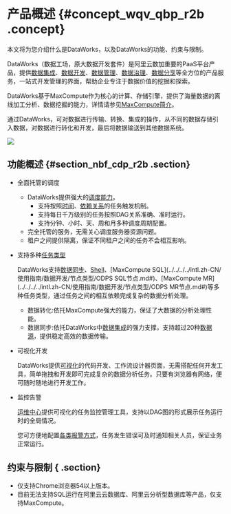 # 产品概述 {#concept_wqv_qbp_r2b .concept}

本文将为您介绍什么是DataWorks，以及DataWorks的功能、约束与限制。

DataWorks（数据工场，原大数据开发套件）是阿里云数加重要的PaaS平台产品，提供[数据集成](../../../../intl.zh-CN/使用指南/数据集成/数据集成简介/数据集成概述.md#)、[数据开发](../../../../intl.zh-CN/使用指南/数据开发/解决方案.md#)、[数据管理](../../../../intl.zh-CN/使用指南/数据管理/数据管理概述.md#)、[数据治理](../../../../intl.zh-CN/使用指南/数据质量/数据质量概述.md#)、[数据分享](../../../../intl.zh-CN/使用指南/数据服务/数据服务概览.md#)等全方位的产品服务，一站式开发管理的界面，帮助企业专注于数据价值的挖掘和探索。

DataWorks基于MaxCompute作为核心的计算、存储引擎，提供了海量数据的离线加工分析、数据挖掘的能力，详情请参见[MaxCompute简介](https://www.alibabacloud.com/help/doc-detail/27800.htm)。

通过DataWorks，可对数据进行传输、转换、集成的操作，从不同的数据存储引入数据，对数据进行转化和开发，最后将数据输送到其他数据系统。

![](http://static-aliyun-doc.oss-cn-hangzhou.aliyuncs.com/assets/img/16167/15585805608910_zh-CN.png)

## 功能概述 {#section_nbf_cdp_r2b .section}

-   全面托管的调度
    -   DataWorks提供强大的[调度能力](../../../../intl.zh-CN/使用指南/数据开发/调度配置/基本属性.md#)。
        -   支持按照[时间](../../../../intl.zh-CN/使用指南/数据开发/调度配置/时间属性.md#)、[依赖关系](../../../../intl.zh-CN/使用指南/数据开发/调度配置/依赖关系.md#)的任务触发机制。
        -   支持每日千万级别的任务按照DAG关系准确、准时运行。
        -   支持分钟、小时、天、周和月多种调度周期配置。
    -   完全托管的服务，无需关心调度服务器资源问题。
    -   租户之间提供隔离，保证不同租户之间的任务不会相互影响。
-   支持多种[任务类型](../../../../intl.zh-CN/使用指南/数据开发/节点类型/节点类型介绍.md#)

    DataWorks支持[数据同步](../../../../intl.zh-CN/使用指南/数据开发/节点类型/数据同步节点.md#)、[Shell](../../../../intl.zh-CN/使用指南/数据开发/节点类型/SHELL节点.md#)、[MaxCompute SQL](../../../../intl.zh-CN/使用指南/数据开发/节点类型/ODPS SQL节点.md#)、[MaxCompute MR](../../../../intl.zh-CN/使用指南/数据开发/节点类型/ODPS MR节点.md#)等多种任务类型，通过任务之间的相互依赖完成复杂的数据分析处理。

    -   数据转化:依托MaxCompute强大的能力，保证了大数据的分析处理性能。
    -   数据同步:依托DataWorks中[数据集成](../../../../intl.zh-CN/使用指南/数据集成/数据集成简介/数据集成概述.md#)的强力支撑，支持超过20种[数据源](../../../../intl.zh-CN/使用指南/数据集成/数据源配置/支持的数据源.md#)，提供稳定高效的数据传输。
-   可视化开发

    DataWorks提供[可视化](../../../../intl.zh-CN/使用指南/数据开发/界面功能/界面功能点介绍.md#)的代码开发、工作流设计器页面，无需搭配任何开发工具，简单拖拽和开发即可完成复杂的数据分析任务。只要有浏览器有网络，便可随时随地进行开发工作。

-   监控告警

    [运维中心](../../../../intl.zh-CN/使用指南/运维中心/运维中心概述.md#)提供可视化的任务监控管理工具，支持以DAG图的形式展示任务运行时的全局情况。

    您可方便地配置[各类报警方式](../../../../intl.zh-CN/使用指南/运维中心/智能监控/智能监控概述.md#)，任务发生错误可及时通知相关人员，保证业务正常运行。


## 约束与限制 { .section}

-   仅支持Chrome浏览器54以上版本。
-   目前无法支持SQL运行在阿里云云数据库、阿里云分析型数据库等产品，仅支持MaxCompute。

